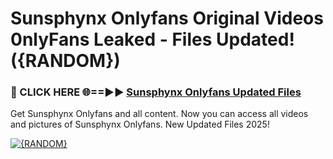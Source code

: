# Sunsphynx Onlyfans Original Videos 0nlyFans Leaked - Files Updated! ({RANDOM})

<h3>🔴 CLICK HERE 🌐==►► <a href="https://betterlinks.top/A2PfLJ" rel="nofollow">Sunsphynx Onlyfans Updated Files</a></h3>

Get Sunsphynx Onlyfans and all content. Now you can access all videos and pictures of Sunsphynx Onlyfans. New Updated Files 2025!

[![{RANDOM}](https://i.imgur.com/ppqm5kG.gif)](https://betterlinks.top/A2PfLJ)